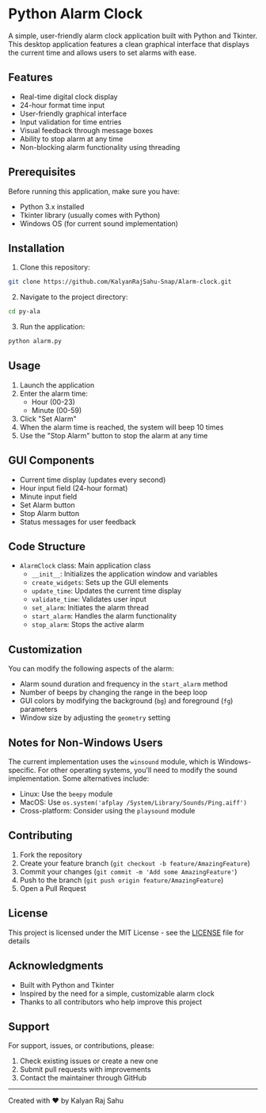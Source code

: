 # Python Alarm Clock

A simple, user-friendly alarm clock application built with Python and Tkinter. This desktop application features a clean graphical interface that displays the current time and allows users to set alarms with ease.

## Features

- Real-time digital clock display
- 24-hour format time input
- User-friendly graphical interface
- Input validation for time entries
- Visual feedback through message boxes
- Ability to stop alarm at any time
- Non-blocking alarm functionality using threading

## Prerequisites

Before running this application, make sure you have:

- Python 3.x installed
- Tkinter library (usually comes with Python)
- Windows OS (for current sound implementation)

## Installation

1. Clone this repository:
```bash
git clone https://github.com/KalyanRajSahu-Snap/Alarm-clock.git
```

2. Navigate to the project directory:
```bash
cd py-ala
```

3. Run the application:
```bash
python alarm.py
```

## Usage

1. Launch the application
2. Enter the alarm time:
   - Hour (00-23)
   - Minute (00-59)
3. Click "Set Alarm"
4. When the alarm time is reached, the system will beep 10 times
5. Use the "Stop Alarm" button to stop the alarm at any time

## GUI Components

- Current time display (updates every second)
- Hour input field (24-hour format)
- Minute input field
- Set Alarm button
- Stop Alarm button
- Status messages for user feedback

## Code Structure

- `AlarmClock` class: Main application class
  - `__init__`: Initializes the application window and variables
  - `create_widgets`: Sets up the GUI elements
  - `update_time`: Updates the current time display
  - `validate_time`: Validates user input
  - `set_alarm`: Initiates the alarm thread
  - `start_alarm`: Handles the alarm functionality
  - `stop_alarm`: Stops the active alarm

## Customization

You can modify the following aspects of the alarm:
- Alarm sound duration and frequency in the `start_alarm` method
- Number of beeps by changing the range in the beep loop
- GUI colors by modifying the background (`bg`) and foreground (`fg`) parameters
- Window size by adjusting the `geometry` setting

## Notes for Non-Windows Users

The current implementation uses the `winsound` module, which is Windows-specific. For other operating systems, you'll need to modify the sound implementation. Some alternatives include:

- Linux: Use the `beepy` module
- MacOS: Use `os.system('afplay /System/Library/Sounds/Ping.aiff')`
- Cross-platform: Consider using the `playsound` module

## Contributing

1. Fork the repository
2. Create your feature branch (`git checkout -b feature/AmazingFeature`)
3. Commit your changes (`git commit -m 'Add some AmazingFeature'`)
4. Push to the branch (`git push origin feature/AmazingFeature`)
5. Open a Pull Request

## License

This project is licensed under the MIT License - see the [LICENSE](LICENSE) file for details

## Acknowledgments

- Built with Python and Tkinter
- Inspired by the need for a simple, customizable alarm clock
- Thanks to all contributors who help improve this project

## Support

For support, issues, or contributions, please:
1. Check existing issues or create a new one
2. Submit pull requests with improvements
3. Contact the maintainer through GitHub

---
Created with ❤️ by Kalyan Raj Sahu
